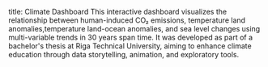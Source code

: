 title: Climate Dashboard
This interactive dashboard visualizes the relationship between human-induced CO₂ emissions, temperature land anomalies,temperature land-ocean anomalies, and sea level changes using multi-variable trends in 30 years span time. It was developed as part of a bachelor's thesis at Riga Technical University, aiming to enhance climate education through data storytelling, animation, and exploratory tools.
